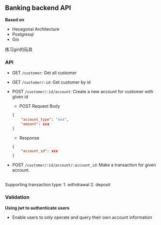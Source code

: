 ## Banking backend API

**Based on**
- Hexagonal Architecture
- Postgresql
- Gin

练习gin的玩具

### API

- GET ```/customer```: Get all customer

- GET ```/customer/:id```: Get customer by id

- POST ```/customer/:id/account```: Create a new account for customer with given id
    - POST Request Body<br>
    ```json
    {
        "account_type": "xxx",
        "amount": xxx
    }
    ```
    - Response
    ```json
    {
        "account_id": xxx
    }
    ```

- POST ```/customer/:id/account/:account_id```: Make a transaction for given account. 
<br>
Supporting transaction type: 1. withdrawal 2. deposit


### Validation

**Using jwt to authenticate users**

- Enable users to only operate and query their own account information